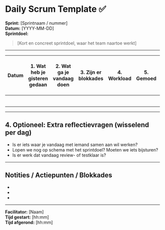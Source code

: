 # Daily Scrum Template ✅

**Sprint:** [Sprintnaam / nummer]  
**Datum:** [YYYY-MM-DD]  
**Sprintdoel:**  
> [Kort en concreet sprintdoel, waar het team naartoe werkt]

---

| Datum | 1. Wat heb je gisteren gedaan | 2. Wat ga je vandaag doen | 3. Zijn er blokkades | 4. Workload | 5. Gemoed | 6. Wil je nog wat kwijt | Afwezig |
| ----- | ----------------------------- | ------------------------- | -------------------- | ----------- | --------- | ----------------------- | ------- |
|       |                               |                           |                      |             |           |                         |         |
|       |                               |                           |                      |             |           |                         |         |
|       |                               |                           |                      |             |           |                         |         |
|       |                               |                           |                      |             |           |                         |         |
|       |                               |                           |                      |             |           |                         |         |
|       |                               |                           |                      |             |           |                         |         |

---

## 4. Optioneel: Extra reflectievragen (wisselend per dag)

- Is er iets waar je vandaag met iemand samen aan wil werken?  
- Lopen we nog op schema met het sprintdoel? Moeten we iets bijsturen?  
- Is er werk dat vandaag review- of testklaar is?

---

## Notities / Actiepunten / Blokkades

-  
-  
-  

---

**Facilitator:** [Naam]  
**Tijd gestart:** [hh:mm]  
**Tijd afgerond:** [hh:mm]
